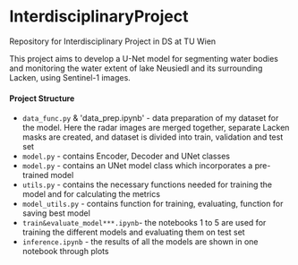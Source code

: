# InterdisciplinaryProject
Repository for Interdisciplinary Project in DS at TU Wien


This project aims to develop a U-Net model for segmenting water bodies and monitoring the water extent of lake Neusiedl and its surrounding Lacken, using Sentinel-1 images.


#### Project Structure
- `data_func.py` & 'data_prep.ipynb' - data preparation of my dataset for the model. Here the radar images are merged together, separate Lacken masks are created, and dataset is divided into train, validation and test set
- `model.py` - contains Encoder, Decoder and UNet classes
- `model.py` - contains an UNet model class which incorporates a pre-trained model
- `utils.py` - contains the necessary functions needed for training the model and for calculating the metrics
- `model_utils.py` - contains function for training, evaluating, function for saving best model
- `train&evaluate_model***.ipynb`- the notebooks 1 to 5 are used for training the different models and evaluating them on test set
- `inference.ipynb`  -  the results of all the models are shown in one notebook through plots
